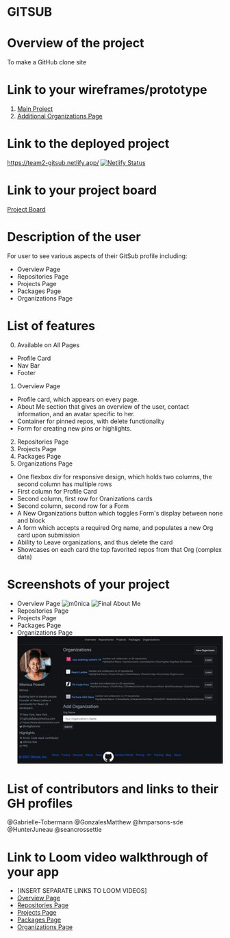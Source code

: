# GITSUB 
# Overview of the project  
To make a GitHub clone site 
# Link to your wireframes/prototype
1. [Main Project](https://www.figma.com/file/8vIX1yEXd2UxdWARbWqAje/GitSub?node-id=0%3A1)
2. [Additional Organizations Page](https://www.figma.com/file/V64DhnLjKDpvmE4kjt6tEs/GitSub-Copy?node-id=5%3A20)
# Link to the deployed project
https://team2-gitsub.netlify.app/
[![Netlify Status](https://api.netlify.com/api/v1/badges/96a668c2-33ab-47a5-974b-29c6f5f776b9/deploy-status)](https://app.netlify.com/sites/team2-gitsub/deploys)
# Link to your project board
[Project Board](https://github.com/nss-evening-cohort-14/gitsub-e14-team-2-electric-boogaloo/projects/2)
# Description of the user
For user to see various aspects of their GitSub profile including:
- Overview Page
- Repositories Page
- Projects Page
- Packages Page
- Organizations Page
# List of features
0. Available on All Pages
- Profile Card
- Nav Bar
- Footer
1. Overview Page
- Profile card, which appears on every page.
- About Me section that gives an overview of the user, contact information, and an avatar specific to her.
- Container for pinned repos, with delete functionality
- Form for creating new pins or highlights.
2. Repositories Page
3. Projects Page
4. Packages Page
5. Organizations Page
- One flexbox div for responsive design, which holds two columns, the second column has multiple rows
- First column for Profile Card
- Second column, first row for Oranizations cards
- Second column, second row for a Form
- A New Organizations button which toggles Form's display between none and block
- A form which accepts a required Org name, and populates a new Org card upon submission
- Ability to Leave organizations, and thus delete the card
- Showcases on each card the top favorited repos from that Org (complex data)
# Screenshots of your project
- Overview Page
![m0nica](https://user-images.githubusercontent.com/67122062/107985961-beae4d80-6f90-11eb-9d14-438f4599f14c.png)
![Final About Me](https://user-images.githubusercontent.com/67122062/107975130-3ecab800-6f7d-11eb-94d4-02c1dc5a8ab7.png)
- Repositories Page
![]()
- Projects Page
![]()
- Packages Page
![]()
- Organizations Page
![](images/readmeImgs/organizationsPage.png)
# List of contributors and links to their GH profiles
@Gabrielle-Tobermann
@GonzalesMatthew
@hmparsons-sde
@HunterJuneau
@seancrossettie
# Link to Loom video walkthrough of your app
- [INSERT SEPARATE LINKS TO LOOM VIDEOS]
- [Overview Page](https://www.loom.com/share/8e2f287f88aa4a0e90e30aa41107b6f5)
- [Repositories Page]()
- [Projects Page]()
- [Packages Page]()
- [Organizations Page](https://www.loom.com/share/840adfb82fcd4a1c94e9d0ed0dc8ac61)
